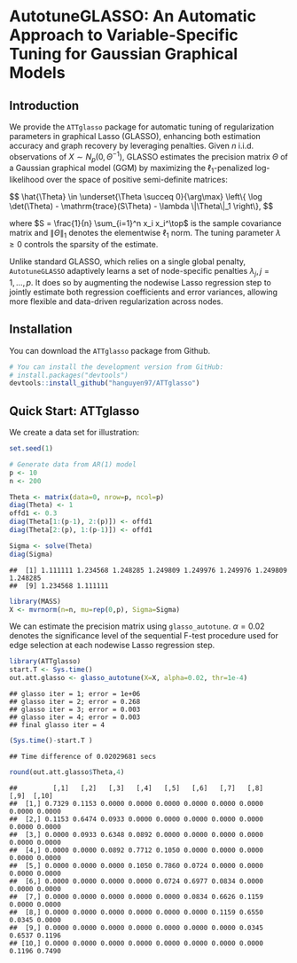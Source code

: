 AutotuneGLASSO: An Automatic Approach to Variable-Specific Tuning for
Gaussian Graphical Models
================

## Introduction

We provide the `ATTglasso` package for automatic tuning of
regularization parameters in graphical Lasso (GLASSO), enhancing both
estimation accuracy and graph recovery by leveraging penalties. Given
$n$ i.i.d. observations of $X \sim N_p(0, \Theta^{-1})$, GLASSO
estimates the precision matrix $\Theta$ of a Gaussian graphical model
(GGM) by maximizing the $\ell_1$-penalized log-likelihood over the space
of positive semi-definite matrices:
<p>
$$
    \hat{\Theta} \in \underset{\Theta \succeq 0}{\arg\max} \left\{ \log \det(\Theta) - \mathrm{trace}(S\Theta) - \lambda \|\Theta\|_1 \right\},
$$
</p>

where $S = \frac{1}{n} \sum_{i=1}^n x_i x_i^\top$ is the sample
covariance matrix and $\|\Theta\|_1$ denotes the elementwise $\ell_1$
norm. The tuning parameter $\lambda \geq 0$ controls the sparsity of the
estimate.

Unlike standard GLASSO, which relies on a single global penalty,
`AutotuneGLASSO` adaptively learns a set of node-specific penalties
$\lambda_j, j = 1, \ldots, p$. It does so by augmenting the nodewise
Lasso regression step to jointly estimate both regression coefficients
and error variances, allowing more flexible and data-driven
regularization across nodes.

## Installation

You can download the `ATTglasso` package from Github.

``` r
# You can install the development version from GitHub:
# install.packages("devtools")
devtools::install_github("hanguyen97/ATTglasso")
```

## Quick Start: ATTglasso

We create a data set for illustration:

``` r
set.seed(1)

# Generate data from AR(1) model
p <- 10
n <- 200

Theta <- matrix(data=0, nrow=p, ncol=p)
diag(Theta) <- 1
offd1 <- 0.3
diag(Theta[1:(p-1), 2:(p)]) <- offd1
diag(Theta[2:(p), 1:(p-1)]) <- offd1

Sigma <- solve(Theta)
diag(Sigma)
```

    ##  [1] 1.111111 1.234568 1.248285 1.249809 1.249976 1.249976 1.249809 1.248285
    ##  [9] 1.234568 1.111111

``` r
library(MASS)
X <- mvrnorm(n=n, mu=rep(0,p), Sigma=Sigma)
```

We can estimate the precision matrix using `glasso_autotune`.
$\alpha = 0.02$ denotes the significance level of the sequential F-test
procedure used for edge selection at each nodewise Lasso regression
step.

``` r
library(ATTglasso)
start.T <- Sys.time()
out.att.glasso <- glasso_autotune(X=X, alpha=0.02, thr=1e-4)
```

    ## glasso iter = 1; error = 1e+06
    ## glasso iter = 2; error = 0.268
    ## glasso iter = 3; error = 0.003
    ## glasso iter = 4; error = 0.003
    ## final glasso iter = 4

``` r
(Sys.time()-start.T )
```

    ## Time difference of 0.02029681 secs

``` r
round(out.att.glasso$Theta,4)
```

    ##         [,1]   [,2]   [,3]   [,4]   [,5]   [,6]   [,7]   [,8]   [,9]  [,10]
    ##  [1,] 0.7329 0.1153 0.0000 0.0000 0.0000 0.0000 0.0000 0.0000 0.0000 0.0000
    ##  [2,] 0.1153 0.6474 0.0933 0.0000 0.0000 0.0000 0.0000 0.0000 0.0000 0.0000
    ##  [3,] 0.0000 0.0933 0.6348 0.0892 0.0000 0.0000 0.0000 0.0000 0.0000 0.0000
    ##  [4,] 0.0000 0.0000 0.0892 0.7712 0.1050 0.0000 0.0000 0.0000 0.0000 0.0000
    ##  [5,] 0.0000 0.0000 0.0000 0.1050 0.7860 0.0724 0.0000 0.0000 0.0000 0.0000
    ##  [6,] 0.0000 0.0000 0.0000 0.0000 0.0724 0.6977 0.0834 0.0000 0.0000 0.0000
    ##  [7,] 0.0000 0.0000 0.0000 0.0000 0.0000 0.0834 0.6626 0.1159 0.0000 0.0000
    ##  [8,] 0.0000 0.0000 0.0000 0.0000 0.0000 0.0000 0.1159 0.6550 0.0345 0.0000
    ##  [9,] 0.0000 0.0000 0.0000 0.0000 0.0000 0.0000 0.0000 0.0345 0.6537 0.1196
    ## [10,] 0.0000 0.0000 0.0000 0.0000 0.0000 0.0000 0.0000 0.0000 0.1196 0.7490
